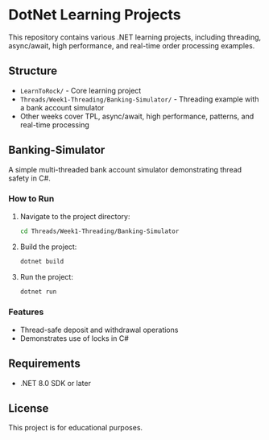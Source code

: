 # DotNet Learning Projects

This repository contains various .NET learning projects, including threading, async/await, high performance, and real-time order processing examples.

## Structure

- `LearnToRock/` - Core learning project
- `Threads/Week1-Threading/Banking-Simulator/` - Threading example with a bank account simulator
- Other weeks cover TPL, async/await, high performance, patterns, and real-time processing

## Banking-Simulator
A simple multi-threaded bank account simulator demonstrating thread safety in C#.

### How to Run

1. Navigate to the project directory:
   ```sh
   cd Threads/Week1-Threading/Banking-Simulator
   ```
2. Build the project:
   ```sh
   dotnet build
   ```
3. Run the project:
   ```sh
   dotnet run
   ```

### Features
- Thread-safe deposit and withdrawal operations
- Demonstrates use of locks in C#

## Requirements
- .NET 8.0 SDK or later

## License
This project is for educational purposes.
